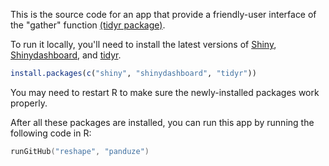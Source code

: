This is the source code for an app that provide a friendly-user interface of the "gather" function [(tidyr package)](https://github.com/tidyverse/tidyr).

To run it locally, you'll need to install the latest versions of  [Shiny](http://shiny.rstudio.com), [Shinydashboard](https://rstudio.github.io/shinydashboard/), and [tidyr](https://github.com/tidyverse/tidyr).

```r
install.packages(c("shiny", "shinydashboard", "tidyr"))
```

You may need to restart R to make sure the newly-installed packages work properly.

After all these packages are installed, you can run this app by running the following code in R:

```s
runGitHub("reshape", "panduze")
```
